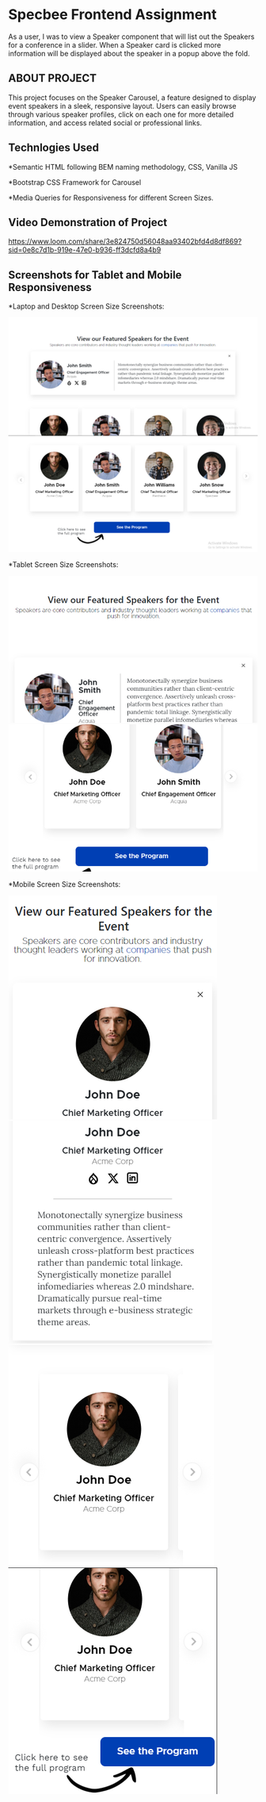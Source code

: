 
# Specbee Frontend Assignment

As a user, I was to view a Speaker component that will list out the Speakers for a conference in a slider. When a Speaker card is clicked more information will be displayed about the speaker in a popup above the fold.


## ABOUT PROJECT

This project focuses on the Speaker Carousel, a feature designed to display event speakers in a sleek, responsive layout. Users can easily browse through various speaker profiles, click on each one for more detailed information, and access related social or professional links.

## Technlogies Used

*Semantic HTML following BEM naming methodology, CSS, Vanilla  JS

*Bootstrap CSS Framework  for Carousel

*Media Queries for Responsiveness for different Screen Sizes.



## Video Demonstration of Project
 https://www.loom.com/share/3e824750d56048aa93402bfd4d8df869?sid=0e8c7d1b-919e-47e0-b936-ff3dcfd8a4b9

## Screenshots for Tablet and Mobile Responsiveness

*Laptop and Desktop Screen Size Screenshots:

![Desktop and Laptop Screens](Readme-Screenshots/image-1.png)
![Desktop and Laptop Screens](Readme-Screenshots/image-2.png)


*Tablet Screen Size Screenshots:

![Tablet Screens](Readme-Screenshots/image-3.png)
![Tablet Screens](Readme-Screenshots/image-4.png)



*Mobile Screen Size Screenshots:

![Mobile Screens](Readme-Screenshots/image-5.png)
![Mobile Screens](Readme-Screenshots/image-6.png)
![Mobile Screens](Readme-Screenshots/image-7.png)
![Mobile Screens](Readme-Screenshots/image-8.png)
